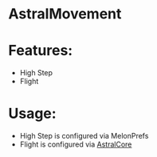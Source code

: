 # AstralMovement

# Features:
- High Step
- Flight

# Usage:
- High Step is configured via MelonPrefs
- Flight is configured via [AstralCore](https://github.com/Astrum-Project/AstralCore/)
